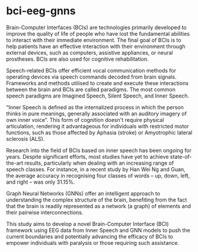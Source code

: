 # bci-eeg-gnns

Brain-Computer Interfaces (BCIs) are technologies primarily developed to improve the quality of life of people who have lost the fundamental abilities to interact with their immediate environment. The final goal of BCIs is to help patients have an effective interaction with their environment through external devices, such as computers, assistive appliances, or neural prostheses. BCIs are also used for cognitive rehabilitation.

Speech-related BCIs offer efficient vocal communication methods for operating devices via speech commands decoded from brain signals. Frameworks and methods utilised to create and execute these interactions between the brain and BCIs are called paradigms. The most common speech paradigms are Imagined Speech, Silent Speech, and Inner Speech.

“Inner Speech is defined as the internalized process in which the person thinks in pure meanings, generally associated with an auditory imagery of own inner voice”. This form of cognition doesn't require physical articulation, rendering it advantageous for individuals with restricted motor functions, such as those affected by Aphasia (stroke) or Amyotrophic lateral sclerosis (ALS).

Research into the field of BCIs based on inner speech has been ongoing for years. Despite significant efforts, most studies have yet to achieve state-of-the-art results, particularly when dealing with an increasing range of speech classes. For instance, in a recent study by Han Wei Ng and Guan, the average accuracy in recognising four classes of words – up, down, left, and right – was only 31.15%.

Graph Neural Networks (GNNs) offer an intelligent approach to understanding the complex structure of the brain, benefiting from the fact that the brain is readily represented as a network (a graph) of elements and their pairwise interconnections.

This study aims to develop a novel Brain-Computer Interface (BCI) framework using EEG data from Inner Speech and GNN models to push the current boundaries and potentially advancing the efficacy of BCIs to empower individuals with paralysis or those requiring such assistance.
